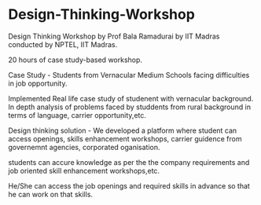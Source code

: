 # Design-Thinking-Workshop
Design Thinking Workshop by Prof Bala Ramadurai by IIT Madras conducted by NPTEL, IIT Madras. 

20 hours of case study-based workshop.

Case Study - Students from Vernacular Medium Schools facing difficulties in job opportunity.

Implemented Real life case study of studenent with vernacular background. In depth analysis of problems faced by studdents from rural background in terms of language, carrier opportunity,etc.


Design thinking solution - We developed a platform where student can access openings, skills enhancement workshops, carrier guidence from governemnt agencies, corporated oganisation.

students can accure knowledge as per the the company requirements and job oriented skill enhancement workshops,etc.

He/She can access the job openings and required skills in advance so that he can work on that skills.
